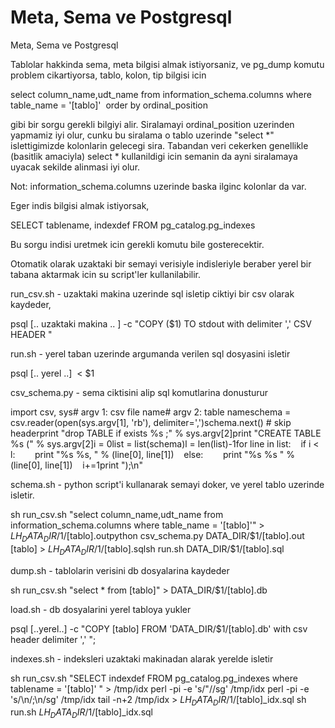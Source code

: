 # Meta, Sema ve Postgresql


Meta, Sema ve Postgresql




Tablolar hakkinda sema, meta bilgisi almak istiyorsaniz, ve pg_dump komutu problem cikartiyorsa, tablo, kolon, tip bilgisi icin

select column_name,udt_name from information_schema.columns where table_name = '[tablo]'  order by ordinal_position

gibi bir sorgu gerekli bilgiyi alir. Siralamayi ordinal_position uzerinden yapmamiz iyi olur, cunku bu siralama o tablo uzerinde "select *" islettigimizde kolonlarin gelecegi sira. Tabandan veri cekerken genellikle (basitlik amaciyla) select * kullanildigi icin semanin da ayni siralamaya uyacak sekilde alinmasi iyi olur.

Not: information_schema.columns uzerinde baska ilginc kolonlar da var.

Eger indis bilgisi almak istiyorsak,

SELECT tablename, indexdef FROM pg_catalog.pg_indexes

Bu sorgu indisi uretmek icin gerekli komutu bile gosterecektir.

Otomatik olarak uzaktaki bir semayi verisiyle indisleriyle beraber yerel bir tabana aktarmak icin su script'ler kullanilabilir. 

run_csv.sh - uzaktaki makina uzerinde sql isletip ciktiyi bir csv olarak kaydeder,


psql [.. uzaktaki makina .. ] -c "COPY ($1) TO stdout with delimiter ',' CSV HEADER "

run.sh - yerel taban uzerinde argumanda verilen sql dosyasini isletir

psql [.. yerel ..]  < $1

csv_schema.py - sema ciktisini alip sql komutlarina donusturur


import csv, sys# argv 1: csv file name# argv 2: table nameschema = csv.reader(open(sys.argv[1], 'rb'), delimiter=',')schema.next() # skip headerprint "drop TABLE if exists %s ;" % sys.argv[2]print "CREATE TABLE %s (" % sys.argv[2]i = 0list = list(schema)l = len(list)-1for line in list:    if i < l:        print "%s %s, " % (line[0], line[1])    else:        print "%s %s " % (line[0], line[1])    i+=1print ");\n"

schema.sh - python script'i kullanarak semayi doker, ve yerel tablo uzerinde isletir. 

sh run_csv.sh "select column_name,udt_name from information_schema.columns where table_name = '[tablo]'" > $LH_DATA_DIR/$1/[tablo].outpython csv_schema.py DATA_DIR/$1/[tablo].out [tablo] > $LH_DATA_DIR/$1/[tablo].sqlsh run.sh DATA_DIR/$1/[tablo].sql

dump.sh - tablolarin verisini db dosyalarina kaydeder



sh run_csv.sh "select * from [tablo]" > DATA_DIR/$1/[tablo].db

load.sh - db dosyalarini yerel tabloya yukler


psql [..yerel..] -c "COPY [tablo] FROM 'DATA_DIR/$1/[tablo].db' with csv header delimiter ',' ";

indexes.sh - indeksleri uzaktaki makinadan alarak yerelde isletir

sh run_csv.sh "SELECT indexdef FROM pg_catalog.pg_indexes where tablename = '[tablo]' " > /tmp/idx
perl -pi -e 's/\"//sg' /tmp/idx
perl -pi -e 's/\n/;\n/sg' /tmp/idx
tail -n+2 /tmp/idx > $LH_DATA_DIR/$1/[tablo]_idx.sql
sh run.sh $LH_DATA_DIR/$1/[tablo]_idx.sql

















